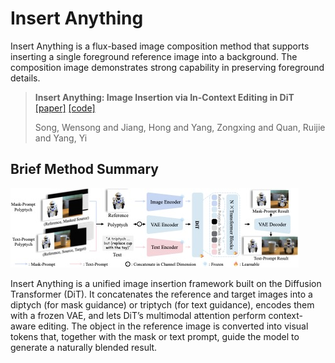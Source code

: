 # Insert Anything

Insert Anything is a flux-based image composition method that supports inserting a single foreground reference image into a background. The composition image demonstrates strong capability in preserving foreground details.

> **Insert Anything: Image Insertion via In-Context Editing in DiT**  [[paper]](https://arxiv.org/pdf/2504.15009) [[code]](https://github.com/song-wensong/insert-anything)<br>
>
> Song, Wensong and Jiang, Hong and Yang, Zongxing and Quan, Ruijie and Yang, Yi<br>


## Brief Method Summary

![fopa_heat_map_network.jpg](../resources/insertanything.jpg)

Insert Anything is a unified image insertion framework built on the Diffusion Transformer (DiT). It concatenates the reference and target images into a diptych (for mask guidance) or triptych (for text guidance), encodes them with a frozen VAE, and lets DiT’s multimodal attention perform context-aware editing. The object in the reference image is converted into visual tokens that, together with the mask or text prompt, guide the model to generate a naturally blended result.
